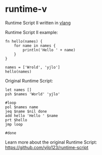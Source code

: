 # runtime-v
Runtime Script II written in [vlang](https://vlang.io/)

Runtime Script II example:
```
fn hello(names) {
	for name in names {
		println('Hello ' + name)
	}
}

names = ['Wrold', 'yjlo']
hello(names)
```

Original Runtime Script:
```
let names []
psh $names 'World' 'yjlo'

#loop
pol $names name
jeq $name $nil done
add hello 'Hello ' $name
prt $hello
jmp loop

#done
```

Learn more about the original Runtime Script:  
https://github.com/yjlo123/runtime-script
